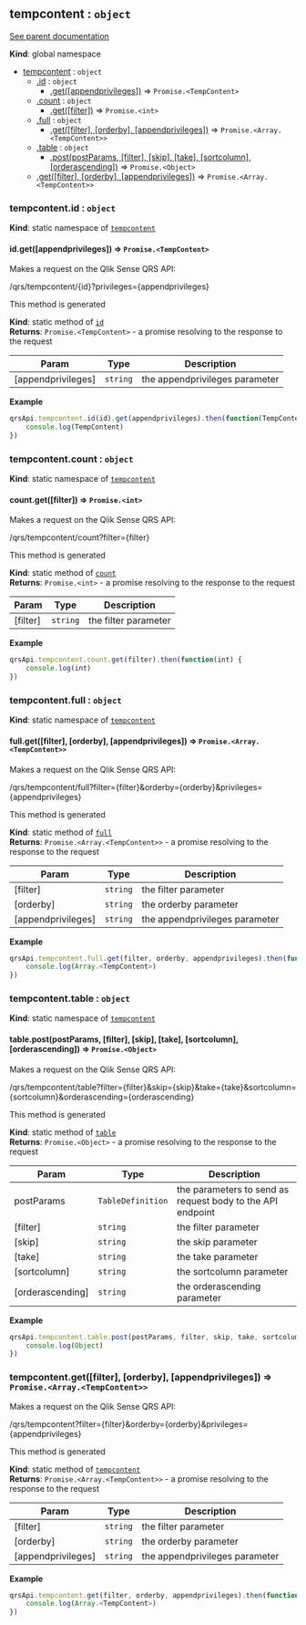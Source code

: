 <a name="tempcontent"></a>
## tempcontent : <code>object</code>
[See parent documentation](qrs.md)

**Kind**: global namespace  

* [tempcontent](#tempcontent) : <code>object</code>
  * [.id](#tempcontent.id) : <code>object</code>
    * [.get([appendprivileges])](#tempcontent.id.get) ⇒ <code>Promise.&lt;TempContent&gt;</code>
  * [.count](#tempcontent.count) : <code>object</code>
    * [.get([filter])](#tempcontent.count.get) ⇒ <code>Promise.&lt;int&gt;</code>
  * [.full](#tempcontent.full) : <code>object</code>
    * [.get([filter], [orderby], [appendprivileges])](#tempcontent.full.get) ⇒ <code>Promise.&lt;Array.&lt;TempContent&gt;&gt;</code>
  * [.table](#tempcontent.table) : <code>object</code>
    * [.post(postParams, [filter], [skip], [take], [sortcolumn], [orderascending])](#tempcontent.table.post) ⇒ <code>Promise.&lt;Object&gt;</code>
  * [.get([filter], [orderby], [appendprivileges])](#tempcontent.get) ⇒ <code>Promise.&lt;Array.&lt;TempContent&gt;&gt;</code>

<a name="tempcontent.id"></a>
### tempcontent.id : <code>object</code>
**Kind**: static namespace of <code>[tempcontent](#tempcontent)</code>  
<a name="tempcontent.id.get"></a>
#### id.get([appendprivileges]) ⇒ <code>Promise.&lt;TempContent&gt;</code>
Makes a request on the Qlik Sense QRS API:

/qrs/tempcontent/{id}?privileges={appendprivileges}

This method is generated

**Kind**: static method of <code>[id](#tempcontent.id)</code>  
**Returns**: <code>Promise.&lt;TempContent&gt;</code> - a promise resolving to the response to the request  

| Param | Type | Description |
| --- | --- | --- |
| [appendprivileges] | <code>string</code> | the appendprivileges parameter |

**Example**  
```javascript
qrsApi.tempcontent.id(id).get(appendprivileges).then(function(TempContent) {
	console.log(TempContent)
})
```
<a name="tempcontent.count"></a>
### tempcontent.count : <code>object</code>
**Kind**: static namespace of <code>[tempcontent](#tempcontent)</code>  
<a name="tempcontent.count.get"></a>
#### count.get([filter]) ⇒ <code>Promise.&lt;int&gt;</code>
Makes a request on the Qlik Sense QRS API:

/qrs/tempcontent/count?filter={filter}

This method is generated

**Kind**: static method of <code>[count](#tempcontent.count)</code>  
**Returns**: <code>Promise.&lt;int&gt;</code> - a promise resolving to the response to the request  

| Param | Type | Description |
| --- | --- | --- |
| [filter] | <code>string</code> | the filter parameter |

**Example**  
```javascript
qrsApi.tempcontent.count.get(filter).then(function(int) {
	console.log(int)
})
```
<a name="tempcontent.full"></a>
### tempcontent.full : <code>object</code>
**Kind**: static namespace of <code>[tempcontent](#tempcontent)</code>  
<a name="tempcontent.full.get"></a>
#### full.get([filter], [orderby], [appendprivileges]) ⇒ <code>Promise.&lt;Array.&lt;TempContent&gt;&gt;</code>
Makes a request on the Qlik Sense QRS API:

/qrs/tempcontent/full?filter={filter}&orderby={orderby}&privileges={appendprivileges}

This method is generated

**Kind**: static method of <code>[full](#tempcontent.full)</code>  
**Returns**: <code>Promise.&lt;Array.&lt;TempContent&gt;&gt;</code> - a promise resolving to the response to the request  

| Param | Type | Description |
| --- | --- | --- |
| [filter] | <code>string</code> | the filter parameter |
| [orderby] | <code>string</code> | the orderby parameter |
| [appendprivileges] | <code>string</code> | the appendprivileges parameter |

**Example**  
```javascript
qrsApi.tempcontent.full.get(filter, orderby, appendprivileges).then(function(Array.<TempContent>) {
	console.log(Array.<TempContent>)
})
```
<a name="tempcontent.table"></a>
### tempcontent.table : <code>object</code>
**Kind**: static namespace of <code>[tempcontent](#tempcontent)</code>  
<a name="tempcontent.table.post"></a>
#### table.post(postParams, [filter], [skip], [take], [sortcolumn], [orderascending]) ⇒ <code>Promise.&lt;Object&gt;</code>
Makes a request on the Qlik Sense QRS API:

/qrs/tempcontent/table?filter={filter}&skip={skip}&take={take}&sortcolumn={sortcolumn}&orderascending={orderascending}

This method is generated

**Kind**: static method of <code>[table](#tempcontent.table)</code>  
**Returns**: <code>Promise.&lt;Object&gt;</code> - a promise resolving to the response to the request  

| Param | Type | Description |
| --- | --- | --- |
| postParams | <code>TableDefinition</code> | the parameters to send as request body to the API endpoint |
| [filter] | <code>string</code> | the filter parameter |
| [skip] | <code>string</code> | the skip parameter |
| [take] | <code>string</code> | the take parameter |
| [sortcolumn] | <code>string</code> | the sortcolumn parameter |
| [orderascending] | <code>string</code> | the orderascending parameter |

**Example**  
```javascript
qrsApi.tempcontent.table.post(postParams, filter, skip, take, sortcolumn, orderascending).then(function(Object) {
	console.log(Object)
})
```
<a name="tempcontent.get"></a>
### tempcontent.get([filter], [orderby], [appendprivileges]) ⇒ <code>Promise.&lt;Array.&lt;TempContent&gt;&gt;</code>
Makes a request on the Qlik Sense QRS API:

/qrs/tempcontent?filter={filter}&orderby={orderby}&privileges={appendprivileges}

This method is generated

**Kind**: static method of <code>[tempcontent](#tempcontent)</code>  
**Returns**: <code>Promise.&lt;Array.&lt;TempContent&gt;&gt;</code> - a promise resolving to the response to the request  

| Param | Type | Description |
| --- | --- | --- |
| [filter] | <code>string</code> | the filter parameter |
| [orderby] | <code>string</code> | the orderby parameter |
| [appendprivileges] | <code>string</code> | the appendprivileges parameter |

**Example**  
```javascript
qrsApi.tempcontent.get(filter, orderby, appendprivileges).then(function(Array.<TempContent>) {
	console.log(Array.<TempContent>)
})
```
